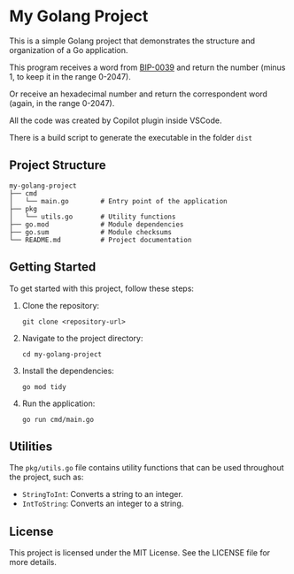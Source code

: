 # My Golang Project

This is a simple Golang project that demonstrates the structure and organization of a Go application.

This program receives a word from [BIP-0039](https://github.com/bitcoin/bips/blob/master/bip-0039/bip-0039-wordlists.md) and return the number (minus 1, to keep it in the range 0-2047).

Or receive an hexadecimal number and return the correspondent word (again, in the range 0-2047).

All the code was created by Copilot plugin inside VSCode.

There is a build script to generate the executable in the folder `dist`

## Project Structure

```
my-golang-project
├── cmd
│   └── main.go        # Entry point of the application
├── pkg
│   └── utils.go       # Utility functions
├── go.mod             # Module dependencies
├── go.sum             # Module checksums
└── README.md          # Project documentation
```

## Getting Started

To get started with this project, follow these steps:

1. Clone the repository:
   ```
   git clone <repository-url>
   ```

2. Navigate to the project directory:
   ```
   cd my-golang-project
   ```

3. Install the dependencies:
   ```
   go mod tidy
   ```

4. Run the application:
   ```
   go run cmd/main.go
   ```

## Utilities

The `pkg/utils.go` file contains utility functions that can be used throughout the project, such as:

- `StringToInt`: Converts a string to an integer.
- `IntToString`: Converts an integer to a string.

## License

This project is licensed under the MIT License. See the LICENSE file for more details.